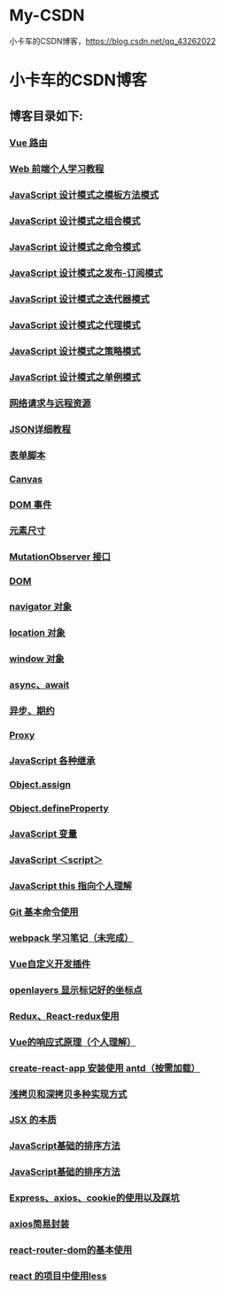 # My-CSDN
小卡车的CSDN博客，https://blog.csdn.net/qq_43262022
# 小卡车的CSDN博客

## 博客目录如下:
### [Vue 路由](https://blog.csdn.net/qq_43262022/article/details/109451460)
### [Web 前端个人学习教程](https://blog.csdn.net/qq_43262022/article/details/109447991)
### [JavaScript 设计模式之模板方法模式](https://blog.csdn.net/qq_43262022/article/details/109369879)
### [JavaScript 设计模式之组合模式](https://blog.csdn.net/qq_43262022/article/details/109368075)
### [JavaScript 设计模式之命令模式](https://blog.csdn.net/qq_43262022/article/details/109266371)
### [JavaScript 设计模式之发布-订阅模式](https://blog.csdn.net/qq_43262022/article/details/109251482)
### [JavaScript 设计模式之迭代器模式](https://blog.csdn.net/qq_43262022/article/details/109243537)
### [JavaScript 设计模式之代理模式](https://blog.csdn.net/qq_43262022/article/details/109239718)
### [JavaScript 设计模式之策略模式](https://blog.csdn.net/qq_43262022/article/details/109234207)
### [JavaScript 设计模式之单例模式](https://blog.csdn.net/qq_43262022/article/details/109226903)
### [网络请求与远程资源](https://blog.csdn.net/qq_43262022/article/details/109191358)
### [JSON详细教程](https://blog.csdn.net/qq_43262022/article/details/109179883)
### [表单脚本](https://blog.csdn.net/qq_43262022/article/details/109170659)
### [Canvas](https://blog.csdn.net/qq_43262022/article/details/109154004)
### [DOM 事件](https://blog.csdn.net/qq_43262022/article/details/109144213)
### [元素尺寸](https://blog.csdn.net/qq_43262022/article/details/109113947)
### [MutationObserver 接口](https://blog.csdn.net/qq_43262022/article/details/109088397)
### [DOM](https://blog.csdn.net/qq_43262022/article/details/109076881)
### [navigator 对象](https://blog.csdn.net/qq_43262022/article/details/109056207)
### [location 对象](https://blog.csdn.net/qq_43262022/article/details/109054043)
### [window 对象](https://blog.csdn.net/qq_43262022/article/details/109049372)
### [async、await](https://blog.csdn.net/qq_43262022/article/details/109030773)
### [异步、期约](https://blog.csdn.net/qq_43262022/article/details/109030296)
### [Proxy](https://blog.csdn.net/qq_43262022/article/details/109005907)
### [JavaScript 各种继承](https://blog.csdn.net/qq_43262022/article/details/108968085)
### [Object.assign](https://blog.csdn.net/qq_43262022/article/details/108950197)
### [Object.defineProperty](https://blog.csdn.net/qq_43262022/article/details/108949646)
### [JavaScript 变量](https://blog.csdn.net/qq_43262022/article/details/108896584)
### [JavaScript ＜script＞](https://blog.csdn.net/qq_43262022/article/details/108895046)
### [JavaScript this 指向个人理解](https://blog.csdn.net/qq_43262022/article/details/108886231)
### [Git 基本命令使用](https://blog.csdn.net/qq_43262022/article/details/108886187)
### [webpack 学习笔记（未完成）](https://blog.csdn.net/qq_43262022/article/details/108392556)
### [Vue自定义开发插件](https://blog.csdn.net/qq_43262022/article/details/108180556) 
### [openlayers 显示标记好的坐标点](https://blog.csdn.net/qq_43262022/article/details/107146596)
### [Redux、React-redux使用](https://blog.csdn.net/qq_43262022/article/details/106952518)
### [Vue的响应式原理（个人理解）](https://blog.csdn.net/qq_43262022/article/details/106908041)
### [create-react-app 安装使用 antd（按需加载）](https://blog.csdn.net/qq_43262022/article/details/106890634)
### [浅拷贝和深拷贝多种实现方式](https://blog.csdn.net/qq_43262022/article/details/106820461)
### [JSX 的本质](https://blog.csdn.net/qq_43262022/article/details/106796927)
### [JavaScript基础的排序方法](https://blog.csdn.net/qq_43262022/article/details/106598747)
### [JavaScript基础的排序方法](https://editor.csdn.net/md/?articleId=106598747)
### [Express、axios、cookie的使用以及踩坑](https://blog.csdn.net/qq_43262022/article/details/106065890)
### [axios简易封装](https://blog.csdn.net/qq_43262022/article/details/106065340)
### [react-router-dom的基本使用](https://blog.csdn.net/qq_43262022/article/details/106029808)
### [react 的项目中使用less](https://blog.csdn.net/qq_43262022/article/details/105942169)
